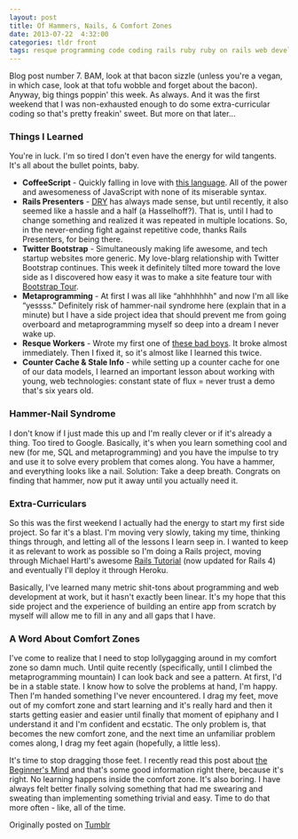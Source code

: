 ```yaml
---
layout: post
title: Of Hammers, Nails, & Comfort Zones
date: 2013-07-22  4:32:00
categories: tldr front
tags: resque programming code coding rails ruby ruby on rails web developer web development metaprogramming internship intern startup beginners mind
---
```


Blog post number 7. BAM, look at that bacon sizzle (unless you're a vegan, in which case, look at that tofu wobble and forget about the bacon). Anyway, big things poppin' this week. As always. And it was the first weekend that I was non-exhausted enough to do some extra-curricular coding so that's pretty freakin' sweet. But more on that later…

### Things I Learned
You're in luck. I'm so tired I don't even have the energy for wild tangents. It's all about the bullet points, baby.

* **CoffeeScript** - Quickly falling in love with [this language](http://coffeescript.org/ ""). All of the power and awesomeness of JavaScript with none of its miserable syntax.
* **Rails Presenters** - [DRY](http://en.wikipedia.org/wiki/Don't_repeat_yourself "") has always made sense, but until recently, it also seemed like a hassle and a half (a Hasselhoff?). That is, until I had to change something and realized it was repeated in multiple locations. So, in the never-ending fight against repetitive code, thanks Rails Presenters, for being there.
* **Twitter Bootstrap** - Simultaneously making life awesome, and tech startup websites more generic. My love-blarg relationship with Twitter Bootstrap continues. This week it definitely tilted more toward the love side as I discovered how easy it was to make a site feature tour with [ Bootstrap Tour](http://bootstraptour.com/ "").
* **Metaprogramming** - At first I was all like &#8220;ahhhhhhh" and now I'm all like &#8220;yessss." Definitely risk of hammer-nail syndrome here (explain that in a minute) but I have a side project idea that should prevent me from going overboard and metaprogramming myself so deep into a dream I never wake up.
* **Resque Workers** - Wrote my first one of [these bad boys](https://github.com/resque/resque ""). It broke almost immediately. Then I fixed it, so it's almost like I learned this twice.
* **Counter Cache &amp; Stale Info** - while setting up a counter cache for one of our data models, I learned an important lesson about working with young, web technologies: constant state of flux = never trust a demo that's six years old.

### Hammer-Nail Syndrome
I don't know if I just made this up and I'm really clever or if it's already a thing. Too tired to Google. Basically, it's when you learn something cool and new (for me, SQL and metaprogramming) and you have the impulse to try and use it to solve every problem that comes along. You have a hammer, and everything looks like a nail. Solution: Take a deep breath. Congrats on finding that hammer, now put it away until you actually need it.

### Extra-Curriculars
So this was the first weekend I actually had the energy to start my first side project. So far it's a blast. I'm moving very slowly, taking my time, thinking things through, and letting all of the lessons I learn seep in. I wanted to keep it as relevant to work as possible so I'm doing a Rails project, moving through Michael Hartl's awesome [Rails Tutorial](http://railstutorial.org "") (now updated for Rails 4) and eventually I'll deploy it through Heroku.

Basically, I've learned many metric shit-tons about programming and web development at work, but it hasn't exactly been linear. It's my hope that this side project and the experience of building an entire app from scratch by myself will allow me to fill in any and all gaps that I have.

### A Word About Comfort Zones
I've come to realize that I need to stop lollygagging around in my comfort zone so damn much. Until quite recently (specifically, until I climbed the metaprogramming mountain) I can look back and see a pattern. At first, I'd be in a stable state. I know how to solve the problems at hand, I'm happy. Then I'm handed something I've never encountered. I drag my feet, move out of my comfort zone and start learning and it's really hard and then it starts getting easier and easier until finally that moment of epiphany and I understand it and I'm confident and ecstatic. The only problem is, that becomes the new comfort zone, and the next time an unfamiliar problem comes along, I drag my feet again (hopefully, a little less).

It's time to stop dragging those feet. I recently read this post about [the Beginner's Mind](http://zenhabits.net/how-to-live-life-to-the-max-with-beginners-mind/ "") and that's some good information right there, because it's right. No learning happens inside the comfort zone. It's also boring. I have always felt better finally solving something that had me swearing and sweating than implementing something trivial and easy. Time to do that more often - like, all of the time.

Originally posted on [Tumblr](http://patmcintern.tumblr.com/post/56117159116/of-hammers-nails-comfort-zones)
